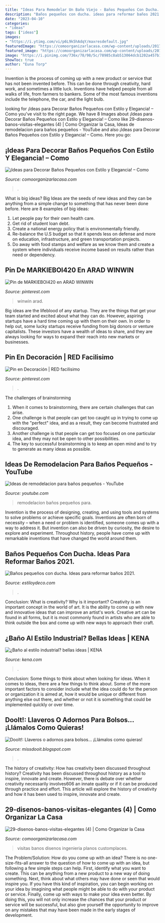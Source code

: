 ```yaml
---
title: "Ideas Para Remodelar Un Baño Viejo - Baños Pequeños Con Ducha. Ideas Para Reformar Baños 2021."
description: "Baños pequeños con ducha. ideas para reformar baños 2021."
date: "2023-04-10"
categories:
- "ideas"
tags: ["ideas"]
images:
- "https://i.ytimg.com/vi/p6L9k5hAdqY/maxresdefault.jpg"
featuredImage: "https://comoorganizarlacasa.com/wp-content/uploads/2017/03/29-disenos-banos-visitas-elegantes-4.jpg"
featured_image: "https://comoorganizarlacasa.com/wp-content/uploads/2017/09/ideas-para-decorar-banos-pequenos-16.jpg"
image: "https://i.pinimg.com/736x/78/98/5c/78985c8ab513064dcb1202a457b12d55.jpg"
ShowToc: true
author: "Euna Torp"
---
```



Invention is the process of coming up with a new product or service that has not been invented before. This can be done through creativity, hard work, and sometimes a little luck. Inventions have helped people from all walks of life, from farmers to bankers. Some of the most famous inventions include the telephone, the car, and the light bulb.

	

		
looking for ¡Ideas para Decorar Baños Pequeños con Estilo y Elegancia! – Como you've visit to the right page. We have 8 Images about ¡Ideas para Decorar Baños Pequeños con Estilo y Elegancia! – Como like 29-disenos-banos-visitas-elegantes (4) | Como Organizar la Casa, Ideas de remodelacion para baños pequeños - YouTube and also ¡Ideas para Decorar Baños Pequeños con Estilo y Elegancia! – Como. Here you go:
		
    
## ¡Ideas Para Decorar Baños Pequeños Con Estilo Y Elegancia! – Como

<img loading=lazy src="https://comoorganizarlacasa.com/wp-content/uploads/2017/09/ideas-para-decorar-banos-pequenos-16.jpg" onerror="this.onerror=null;this.src='https://tse2.mm.bing.net/th?id=OIP.xR3JLqVv0mSD__9_GElvQgHaJ4&amp;pid=15.1';" alt="¡Ideas para Decorar Baños Pequeños con Estilo y Elegancia! – Como">

_Source: comoorganizarlacasa.com_

>. 

	

What is big ideas?
Big Ideas are the seeds of new ideas and they can be anything from a simple change to something that has never been done before. Here are 8 examples of big ideas: 
1. Let people pay for their own health care. 
2. Get rid of student loan debt. 
3. Create a national energy policy that is environmentally friendly. 
4. Re-balance the U.S budget so that it spends less on defense and more on education, infrastructure, and green transportation projects. 
5. Do away with food stamps and welfare as we know them and create a system where individuals receive income based on results rather than need or dependency. 

    
## Pin De MARKIEBOI420 En ARAD WINWIN

<img loading=lazy src="https://i.pinimg.com/736x/78/98/5c/78985c8ab513064dcb1202a457b12d55.jpg" onerror="this.onerror=null;this.src='https://tse1.mm.bing.net/th?id=OIP.YI7UxDron3P_mgJkHrKO3AHaHa&amp;pid=15.1';" alt="Pin de MARKIEBOI420 en ARAD WINWIN">

_Source: pinterest.com_

>winwin arad. 

	

Big ideas are the lifeblood of any startup. They are the things that get your team started and excited about what they can do. However, aspiring startups have a hard time coming up with them on their own. In order to help out, some lucky startups receive funding from big donors or venture capitalists. These investors have a wealth of ideas to share, and they are always looking for ways to expand their reach into new markets or businesses.

    
## Pin En Decoración | RED Facilisimo

<img loading=lazy src="https://i.pinimg.com/736x/12/a0/11/12a0118d434a26f656ca3a2c64f61a08.jpg" onerror="this.onerror=null;this.src='https://tse2.mm.bing.net/th?id=OIP.wOEVMrkhPLC1Xb88jRrKyQHaLH&amp;pid=15.1';" alt="Pin en Decoración | RED facilisimo">

_Source: pinterest.com_

>. 

	

The challenges of brainstorming
1. When it comes to brainstorming, there are certain challenges that can arise.
2. One challenge is that people can get too caught up in trying to come up with the "perfect" idea, and as a result, they can become frustrated and discouraged.
3. Another challenge is that people can get too focused on one particular idea, and they may not be open to other possibilities.
4. The key to successful brainstorming is to keep an open mind and to try to generate as many ideas as possible.

    
## Ideas De Remodelacion Para Baños Pequeños - YouTube

<img loading=lazy src="https://i.ytimg.com/vi/p6L9k5hAdqY/maxresdefault.jpg" onerror="this.onerror=null;this.src='https://tse1.mm.bing.net/th?id=OIP.axiT8_OksMhwlVtP-_a5fwHaEK&amp;pid=15.1';" alt="Ideas de remodelacion para baños pequeños - YouTube">

_Source: youtube.com_

>remodelacion baños pequeños para. 

	

Invention is the process of designing, creating, and using tools and systems to solve problems or achieve specific goals. Inventions are often born of necessity – when a need or problem is identified, someone comes up with a way to address it. But invention can also be driven by curiosity, the desire to explore and experiment. Throughout history, people have come up with remarkable inventions that have changed the world around them.

    
## Baños Pequeños Con Ducha. Ideas Para Reformar Baños 2021.

<img loading=lazy src="https://www.estiloydeco.com/wp-content/uploads/2020/04/banos-pequenos-con-ducha.jpg" onerror="this.onerror=null;this.src='https://tse3.mm.bing.net/th?id=OIP.zQ5m5ujdczOsVkcXUliG9wHaLH&amp;pid=15.1';" alt="Baños pequeños con ducha. Ideas para reformar baños 2021.">

_Source: estiloydeco.com_

>. 

	

Conclusion: What is creativity? Why is it important?
Creativity is an important concept in the world of art. It is the ability to come up with new and innovative ideas that can improve an artist's work. Creative art can be found in all forms, but it is most commonly found in artists who are able to think outside the box and come up with new ways to approach their craft.

    
## ¿Baño Al Estilo Industrial? Bellas Ideas | KENA

<img loading=lazy src="https://kena.com/wp-content/uploads/2020/04/13-Usa-muebles-antiguos-para-tu-baño.jpg" onerror="this.onerror=null;this.src='https://tse2.mm.bing.net/th?id=OIP.62-ssqd0Au8E30P6hu3K7AHaLH&amp;pid=15.1';" alt="¿Baño al estilo industrial? bellas ideas | KENA">

_Source: kena.com_

>. 

	

Conclusion: Some things to think about when looking for ideas.
When it comes to ideas, there are a few things to think about. Some of the more important factors to consider include what the idea could do for the person or organization it is aimed at, how it would be unique or different from anything else out there, and whether or not it is something that could be implemented quickly or over time.

    
## DooIt!: Llaveros O Adornos Para Bolsos... ¡Llámalos Como Quieras!

<img loading=lazy src="http://2.bp.blogspot.com/-1nsJ_q1bYxw/TyKxGAkLLGI/AAAAAAAAAFk/LHT0CYNY84w/s1600/Llavero3.jpg" onerror="this.onerror=null;this.src='https://tse4.mm.bing.net/th?id=OIP.L6RsV8JKBt-_sFAyXCxZkgHaNL&amp;pid=15.1';" alt="DooIt!: Llaveros o adornos para bolsos... ¡Llámalos como quieras!">

_Source: missdooit.blogspot.com_

>. 

	

The history of creativity: How has creativity been discussed throughout history?
Creativity has been discussed throughout history as a tool to inspire, innovate and create. However, there is debate over whether creativity necessarily involves606
an innate quality or if it can be produced through practice and effort. This article will explore the history of creativity and how it has been used to inspire, innovate and create.

    
## 29-disenos-banos-visitas-elegantes (4) | Como Organizar La Casa

<img loading=lazy src="https://comoorganizarlacasa.com/wp-content/uploads/2017/03/29-disenos-banos-visitas-elegantes-4.jpg" onerror="this.onerror=null;this.src='https://tse2.mm.bing.net/th?id=OIP.MGCp6aE-MjvnkJEEsH2p-QHaKD&amp;pid=15.1';" alt="29-disenos-banos-visitas-elegantes (4) | Como Organizar la Casa">

_Source: comoorganizarlacasa.com_

>visitas banos disenos ingenieria planos customplaces. 

	

The Problem/Solution: How do you come up with an idea?
There is no one-size-fits-all answer to the question of how to come up with an idea, but following a few simple steps can help. First, identify what you want to create. This can be anything from a new product to a new way of doing something. Next, think about what others may have done or seen that would inspire you. If you have this kind of inspiration, you can begin working on your idea by imagining what people might be able to do with your product or service. Finally, come up with ways to make your idea even better. By doing this, you will not only increase the chances that your product or service will be successful, but also give yourself the opportunity to improve on any mistakes that may have been made in the early stages of development.

